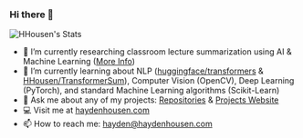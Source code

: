 ### Hi there 👋

![HHousen's Stats](https://github-readme-stats.vercel.app/api?username=HHousen&show_icons=true&count_private=true&title_color=c62828&icon_color=ef6c00)

- 🔭 I’m currently researching classroom lecture summarization using AI & Machine Learning ([More Info](https://haydenhousen.com/projects/lecture2notes/))
- 🌱 I’m currently learning about NLP ([huggingface/transformers](https://github.com/huggingface/transformers) & [HHousen/TransformerSum](https://github.com/HHousen/TransformerSum)), Computer Vision (OpenCV), Deep Learning (PyTorch), and standard Machine Learning algorithms (Scikit-Learn)
- 💬 Ask me about any of my projects: [Repositories](https://github.com/HHousen?tab=repositories) & [Projects Website](https://haydenhousen.com/projects/)
- 💻 Visit me at [haydenhousen.com](https://haydenhousen.com/)
- 📫 How to reach me: hayden@haydenhousen.com
